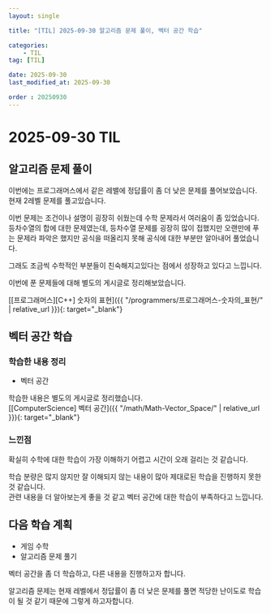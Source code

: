 ```yaml
---
layout: single

title: "[TIL] 2025-09-30 알고리즘 문제 풀이, 벡터 공간 학습"

categories:
    - TIL
tag: [TIL]

date: 2025-09-30
last_modified_at: 2025-09-30

order : 20250930
---
```


# 2025-09-30 TIL

## 알고리즘 문제 풀이

이번에는 프로그래머스에서 같은 레밸에 정답률이 좀 더 낮은 문제를 풀어보았습니다.  
현재 2레벨 문제를 풀고있습니다.

이번 문제는 조건이나 설명이 굉장히 쉬웠는데 수학 문제라서 여러움이 좀 있었습니다.  
등차수열의 합에 대한 문제였는데, 등차수열 문제를 굉장히 많이 접했지만 오랜만에 푸는 문제라 파악은 했지만 공식을 떠올리지 못해 공식에 대한 부분만 알아내어 풀었습니다.

그래도 조금씩 수학적인 부분들이 친숙해지고있다는 점에서 성장하고 있다고 느낍니다.

이번에 푼 문제들에 대해 별도의 게시글로 정리해보았습니다.

[[프로그래머스][C++] 숫자의 표현]({{ "/programmers/프로그래머스-숫자의_표현/" | relative_url }}){: target="_blank"}

## 벡터 공간 학습

### 학습한 내용 정리

- 벡터 공간

학습한 내용은 별도의 게시글로 정리했습니다.  
[[ComputerScience] 벡터 공간]({{ "/math/Math-Vector_Space/" | relative_url }}){: target="_blank"}  

### 느낀점

확실히 수학에 대한 학습이 가장 이해하기 어렵고 시간이 오래 걸리는 것 같습니다.

학습 분량은 많지 않지만 잘 이해되지 않는 내용이 많아 제대로된 학습을 진행하지 못한 것 같습니다.  
관련 내용을 더 알아보는게 좋을 것 같고 벡터 공간에 대한 학습이 부족하다고 느낍니다.

## 다음 학습 계획

- 게임 수학
- 알고리즘 문제 풀기

벡터 공간을 좀 더 학습하고, 다른 내용을 진행하고자 합니다.

알고리즘 문제는 현재 레벨에서 정답률이 좀 더 낮은 문제를 풀면 적당한 난이도로 학습이 될 것 같기 때문에 그렇게 하고자합니다.